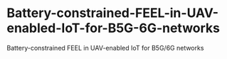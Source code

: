 # Battery-constrained-FEEL-in-UAV-enabled-IoT-for-B5G-6G-networks
Battery-constrained FEEL in UAV-enabled IoT for B5G/6G networks

